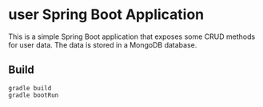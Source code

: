 # user Spring Boot Application
This is a simple Spring Boot application that exposes some CRUD methods for user data.  The data is stored in a MongoDB database.

## Build
```aidl
gradle build
gradle bootRun
```